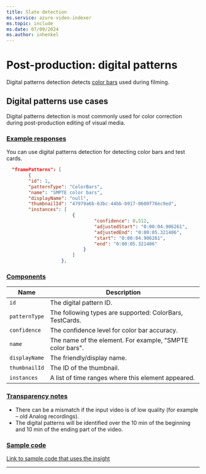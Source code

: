 ```yaml
---
title: Slate detection
ms.service: azure-video-indexer
ms.topic: include
ms.date: 07/09/2024
ms.author: inhenkel
---
```


# Post-production: digital patterns

Digital patterns detection detects [color bars](https://en.wikipedia.org/wiki/SMPTE_color_bars) used during filming.

## Digital patterns use cases

Digital patterns detection is most commonly used for color correction during post-production editing of visual media.

### [Example responses](#tab/patternsresponse)

You can use digital patterns detection for detecting color bars and test cards.

```json
  "framePatterns": [
        {
        "id": 1,
        "patternType": "ColorBars",
        "name": "SMPTE color bars",
        "displayName": "null",
        "thumbnailId": "47979a6b-63bc-44bb-b917-0600f78ec9ed",
        "instances": [
                        {
                                "confidence": 0.512,
                                "adjustedStart": "0:00:04.906261",
                                "adjustedEnd": "0:00:05.321406",
                                "start": "0:00:04.906261",
                                "end": "0:00:05.321406"
                            }
                        ]
                    },
```

### [Components](#tab/patternscomponents)

|Name|Description|
|---|---|
|`id`|The digital pattern ID.|
|`patternType`|The following types are supported: ColorBars, TestCards.|
|`confidence`|The confidence level for color bar accuracy.|
|`name`|The name of the element. For example, "SMPTE color bars".|
|`displayName`| The friendly/display name.
|`thumbnailId`|The ID of the thumbnail.|
|`instances`|A list of time ranges where this element appeared.|

### [Transparency notes](#tab/patternstransnote)

- There can be a mismatch if the input video is of low quality (for example – old Analog recordings). 
- The digital patterns will be identified over the 10 min of the beginning and 10 min of the ending part of the video.

### [Sample code](#tab/patternssamplecode)

[Link to sample code that uses the insight](#)

---